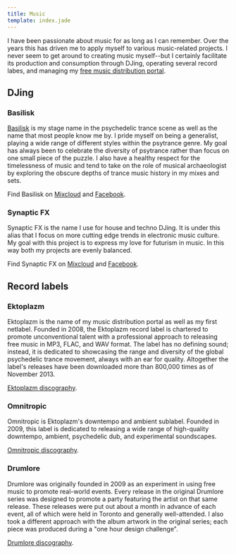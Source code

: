 ```yaml
---
title: Music
template: index.jade
---
```


I have been passionate about music for as long as I can remember. Over the years this has driven me to apply myself to various music-related projects. I never seem to get around to creating music myself--but I certainly facilitate its production and consumption through DJing, operating several record labes, and managing my [free music distribution portal](http://www.ektoplazm.com).

## DJing

### Basilisk

[Basilisk](http://www.ektoplazm.com/profiles/basilisk) is my stage name in the psychedelic trance scene as well as the name that most people know me by. I pride myself on being a generalist, playing a wide range of different styles within the psytrance genre. My goal has always been to celebrate the diversity of psytrance rather than focus on one small piece of the puzzle. I also have a healthy respect for the timelessness of music and tend to take on the role of musical archaeologist by exploring the obscure depths of trance music history in my mixes and sets.

Find Basilisk on [Mixcloud](http://www.mixcloud.com/Basilisk/) and [Facebook](http://www.facebook.com/DJ.Basilisk).

### Synaptic FX

Synaptic FX is the name I use for house and techno DJing. It is under this alias that I focus on more cutting edge trends in electronic music culture. My goal with this project is to express my love for futurism in music. In this way both my projects are evenly balanced.

Find Synaptic FX on [Mixcloud](http://www.mixcloud.com/SynapticFX/) and [Facebook](http://www.facebook.com/SynapticFX).

## Record labels

### Ektoplazm

Ektoplazm is the name of my music distribution portal as well as my first netlabel. Founded in 2008, the Ektoplazm record label is chartered to promote unconventional talent with a professional approach to releasing free music in MP3, FLAC, and WAV format. The label has no defining sound; instead, it is dedicated to showcasing the range and diversity of the global psychedelic trance movement, always with an ear for quality. Altogether the label's releases have been downloaded more than 800,000 times as of November 2013.

[Ektoplazm discography](http://www.ektoplazm.com/profiles/ektoplazm).

### Omnitropic

Omnitropic is Ektoplazm's downtempo and ambient sublabel. Founded in 2009, this label is dedicated to releasing a wide range of high-quality downtempo, ambient, psychedelic dub, and experimental soundscapes.

[Omnitropic discography](http://www.ektoplazm.com/profiles/omnitropic).

### Drumlore

Drumlore was originally founded in 2009 as an experiment in using free music to promote real-world events. Every release in the original Drumlore series was designed to promote a party featuring the artist on that same release. These releases were put out about a month in advance of each event, all of which were held in Toronto and generally well-attended. I also took a different approach with the album artwork in the original series; each piece was produced during a "one hour design challenge".

[Drumlore discography](http://www.ektoplazm.com/profiles/drumlore).
